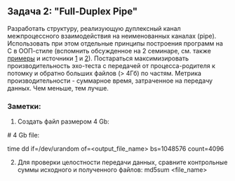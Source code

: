 ## Задача 2: "Full-Duplex Pipe"
Разработать структуру, реализующую дуплексный канал межпроцессного взаимодействия на неименованных каналах (pipe). Использовать при этом отдельные принципы построения программ на C в ООП-стиле (вспомнить обсужденное на 2 семинаре, см. также [примеры](https://github.com/3sem/3sem_24/tree/main/task_2/examples) и источники [1](https://lwn.net/Articles/444910/) и [2](https://litux.nl/mirror/kerneldevelopment/0672327201/ch12lev1sec4.html)). 
Постараться максимизировать производительность эхо-теста с передачей от процесса-родителя к потомку и обратно больших файлов (> 4Гб) по частям.
Метрика производительности - суммарное время, затраченное на передачу данных. Чем меньше, тем лучше.

### Заметки:
1. Создать файл размером 4 Gb:
   
\# 4 Gb file:

time dd if=/dev/urandom of=<output_file_name> bs=1048576 count=4096

2. Для проверки целостности передачи данных, сравните контрольные суммы исходного и полученного файлов:
md5sum <file_name>

